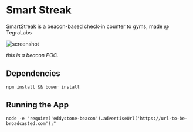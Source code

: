 # Smart Streak
SmartStreak is a beacon-based check-in counter to gyms, made @ TegraLabs

![screenshot](http://i.imgur.com/hilxHTO.png)

*this is a beacon POC.*

## Dependencies
```npm install && bower install```

## Running the App
```node -e "require('eddystone-beacon').advertiseUrl('https://url-to-be-broadcasted.com');"```
